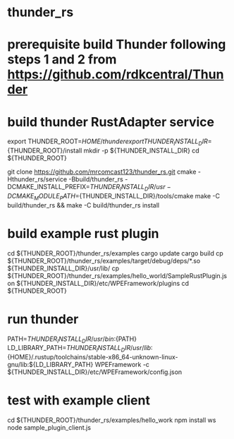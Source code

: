 # thunder_rs

# prerequisite build Thunder following steps 1 and 2 from https://github.com/rdkcentral/Thunder

# build thunder RustAdapter service

export THUNDER_ROOT=${HOME}/thunder
export THUNDER_INSTALL_DIR=${THUNDER_ROOT}/install
mkdir -p ${THUNDER_INSTALL_DIR}
cd ${THUNDER_ROOT}

git clone https://github.com/mrcomcast123/thunder_rs.git
cmake -Hthunder_rs/service -Bbuild/thunder_rs -DCMAKE_INSTALL_PREFIX=${THUNDER_INSTALL_DIR}/usr -DCMAKE_MODULE_PATH=${THUNDER_INSTALL_DIR}/tools/cmake
make -C build/thunder_rs && make -C build/thunder_rs install

# build example rust plugin

cd ${THUNDER_ROOT}/thunder_rs/examples
cargo update
cargo build
cp ${THUNDER_ROOT}/thunder_rs/examples/target/debug/deps/*.so ${THUNDER_INSTALL_DIR}/usr/lib/
cp ${THUNDER_ROOT}/thunder_rs/examples/hello_world/SampleRustPlugin.json ${THUNDER_INSTALL_DIR}/etc/WPEFramework/plugins
cd ${THUNDER_ROOT}

# run thunder

PATH=${THUNDER_INSTALL_DIR}/usr/bin:${PATH} LD_LIBRARY_PATH=${THUNDER_INSTALL_DIR}/usr/lib:${HOME}/.rustup/toolchains/stable-x86_64-unknown-linux-gnu/lib:${LD_LIBRARY_PATH} WPEFramework -c ${THUNDER_INSTALL_DIR}/etc/WPEFramework/config.json

# test with example client
cd ${THUNDER_ROOT}/thunder_rs/examples/hello_work
npm install ws
node sample_plugin_client.js


